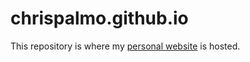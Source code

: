 # chrispalmo.github.io

This repository is where my [personal website](https://palmo.xyz) is hosted.
